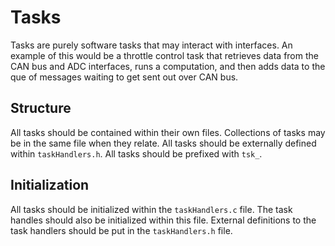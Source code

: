 # Tasks

Tasks are purely software tasks that may interact with interfaces. An example of this would be a throttle control task that retrieves data from the CAN bus and ADC interfaces, runs a computation, and then adds data to the que of messages waiting to get sent out over CAN bus.

## Structure
All tasks should be contained within their own files. Collections of tasks may be in the same file when they relate. All tasks should be externally defined within `taskHandlers.h`. All tasks should be prefixed with `tsk_`.

## Initialization
All tasks should be initialized within the `taskHandlers.c` file.  The task handles should also be initialized within this file. External definitions to the task handlers should be put in the `taskHandlers.h` file.
